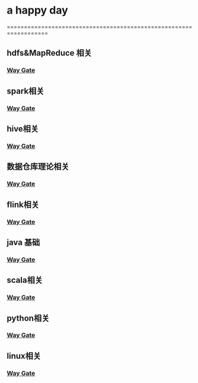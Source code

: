 # a happy day  
==================================================================  
## hdfs&MapReduce 相关  
### [Way Gate](/hdfs/hdfs.md)  
## spark相关  
### [Way Gate](/spark/spark.md)  
## hive相关  
### [Way Gate](/hive/hive.md)  
## 数据仓库理论相关  
### [Way Gate](/database/database.md)
## flink相关  
### [Way Gate](/flink/flink.md)
## java 基础  
### [Way Gate](/java/java.md)
## scala相关  
### [Way Gate](/scala/scala.md)
## python相关  
### [Way Gate](/python/python.md)
## linux相关  
### [Way Gate](/linux/linux.md)


